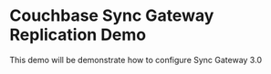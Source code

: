 # Couchbase Sync Gateway Replication Demo
This demo will be demonstrate how to configure  Sync Gateway 3.0

